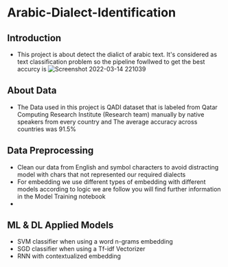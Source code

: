 # Arabic-Dialect-Identification

## Introduction
- This project is about detect the dialict of arabic text. It's considered as text classification problem so the pipeline fowllwed to get the best accurcy is 
![Screenshot 2022-03-14 221039](https://user-images.githubusercontent.com/32541520/158253289-5713dba8-f113-4655-a4d4-12691fda257d.png)

## About Data
- The Data used in this project is QADI dataset that is labeled from Qatar Computing Research Institute (Research team) manually by native speakers from every country and The average accuracy across countries was 91.5%

## Data Preprocessing
- Clean our data from English and symbol characters to avoid distracting model with chars that not represented our required dialects
- For embedding we use different types of embedding with different models according to logic we are follow you will find further information in the Model Training notebook
- 

## ML & DL Applied Models
- SVM classifier when using a word n-grams embedding
- SGD classifier when using a Tf-idf Vectorizer
- RNN with contextualized embedding
